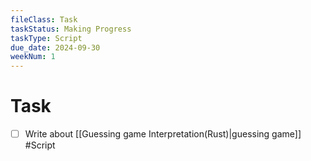 ```yaml
---
fileClass: Task
taskStatus: Making Progress
taskType: Script
due_date: 2024-09-30
weekNum: 1
---
```


# Task
- [ ] Write about [[Guessing game Interpretation(Rust)|guessing game]] #Script 

 
